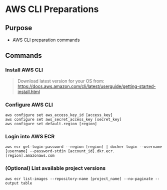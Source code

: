 # AWS CLI Preparations

## Purpose

- AWS CLI preparation commands

## Commands

### Install AWS CLI

> Download latest version for your OS from: <https://docs.aws.amazon.com/cli/latest/userguide/getting-started-install.html>

### Configure AWS CLI

```shell
aws configure set aws_access_key_id [access_key]
aws configure set aws_secret_access_key [secret_key]
aws configure set default.region [region]
```

### Login into AWS ECR

```shell
aws ecr get-login-password --region [region] | docker login --username [username] --password-stdin [account_id].dkr.ecr.[region].amazonaws.com
```

### (Optional) List available project versions

```shell
aws ecr list-images --repository-name [project_name] --no-paginate --output table
```

